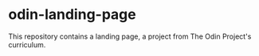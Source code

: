 # odin-landing-page
This repository contains a  landing page, a project from The Odin Project's curriculum. 

